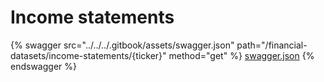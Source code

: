 # Income statements

{% swagger src="../../../.gitbook/assets/swagger.json" path="/financial-datasets/income-statements/{ticker}" method="get" %}
[swagger.json](../../../.gitbook/assets/swagger.json)
{% endswagger %}
